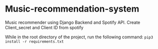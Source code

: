 # Music-recommendation-system
Music recommender using Django Backend and Spotify API.
Create Client_secret and Client ID from spotify

While in the root directory of the project, run the following command:
   `pip3 install -r requirements.txt`


